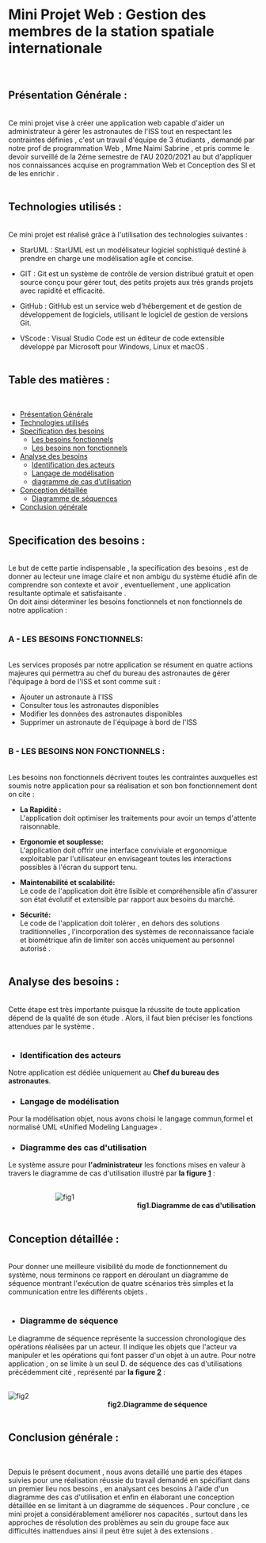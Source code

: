 
# Mini Projet Web : Gestion des membres de la station spatiale internationale

<br>


## Présentation Générale :

<br>
 Ce mini projet vise à créer une application web capable d'aider un administrateur à gérer les astronautes de l'ISS tout en respectant les contraintes définies , c'est un travail d'équipe de 3 étudiants , demandé par notre prof de programmation Web , Mme Naimi Sabrine , et pris comme le devoir surveillé de la 2éme semestre de l'AU 2020/2021 au but d'appliquer nos connaissances acquise en programmation Web et Conception des SI et de les enrichir .<br><br>


## Technologies utilisés : 

<br>
 Ce mini projet est réalisé grâce à l'utilisation des technologies suivantes :<br>

 - StarUML : 
StarUML est un modélisateur logiciel sophistiqué destiné à prendre en charge une modélisation agile et concise.

 - GIT : 
Git est un système de contrôle de version distribué gratuit et open source conçu pour gérer tout, des petits projets aux très grands projets avec rapidité et efficacité.

 - GitHub : 
GitHub est un service web d'hébergement et de gestion de développement de logiciels, utilisant le logiciel de gestion de versions Git.

 - VScode : 
Visual Studio Code est un éditeur de code extensible développé par Microsoft pour Windows, Linux et macOS . <br><br>


## Table des matières :

<br>

* [Présentation Générale](#Présentation-Générale)
* [Technologies utilisés](#Technologies-utilisés)
* [Specification des besoins](#Specification-des-besoins)  
  * [Les besoins fonctionnels](#A---Les-besoins-fonctionnels)<br>
  * [Les besoins non fonctionnels](#B---Les-besoins-non-fonctionnels)
* [Analyse des besoins](#Analyse-des-besoins)
  * [Identification des acteurs](#Identification-des-acteurs)
  * [Langage de modélisation](#Langage-de-modélisation)
  * [diagramme de cas d’utilisation](#fig1)
* [Conception détaillée](#Conception-détaillée)
  * [Diagramme de séquences ](#fig2)
* [Conclusion générale](#Conclusion-générale)
<br><br>


## Specification des besoins :

<br>
Le but de cette partie indispensable , la specification des besoins , est de donner au lecteur une image claire et non ambigu du système étudié afin de comprendre son contexte et avoir , eventuellement , une application resultante optimale et satisfaisante .<br>
On doit ainsi déterminer les besoins fonctionnels et non fonctionnels de notre application :<br><br>

### A - LES BESOINS FONCTIONNELS:
<br>
Les services proposés par notre application se résument en quatre actions majeures qui permettra au chef du bureau des astronautes de
gérer l'équipage à bord de l'ISS et sont comme suit :<br>

* Ajouter un astronaute à l'ISS<br>
* Consulter tous les astronautes disponibles<br>
* Modifier les données des astronautes disponibles<br>
* Supprimer un astronaute de l'équipage à bord de l'ISS <br><br>

### B - LES BESOINS NON FONCTIONNELS :
<br>
Les besoins non fonctionnels décrivent toutes les contraintes auxquelles est soumis notre application pour sa réalisation et son bon fonctionnement dont on cite :

- **La Rapidité :**  
 L'application doit optimiser les traitements pour avoir un temps d'attente raisonnable.
 
- **Ergonomie et souplesse:**  
 L'application doit offrir une interface conviviale et ergonomique exploitable par l'utilisateur en envisageant toutes les interactions possibles à l'écran du support tenu. 
 
- **Maintenabilité et scalabilité:**  
 Le code de l'application doit être lisible et compréhensible afin d'assurer son état évolutif et extensible par rapport aux besoins du marché.
- **Sécurité:**  
 Le code de l'application doit tolérer , en dehors des solutions traditionnelles , l'incorporation des systèmes de reconnaissance faciale et biométrique afin de limiter son accés uniquement au personnel autorisé .  <br><br>

## Analyse des besoins :

<br>
 Cette étape est très importante puisque la réussite de toute application dépend de la qualité de son étude . Alors, il faut bien préciser les fonctions attendues par le système .<br><br>

- ### Identification des acteurs
 Notre application est dédiée uniquement au **Chef du bureau des astronautes**.<br>

- ### Langage de modélisation
 Pour la modélisation objet, nous avons choisi le langage commun,formel et normalisé UML «Unified Modeling Language» .<br>

- ### Diagramme des cas d'utilisation
Le système assure pour **l'administrateur** les fonctions mises en valeur à travers le diagramme de cas d'utilisation illustré par **la figure [1](#fig1)** :<br><br>
  
&nbsp;&nbsp;&nbsp;&nbsp;&nbsp;&nbsp;&nbsp;&nbsp;&nbsp;&nbsp;&nbsp;&nbsp;&nbsp;&nbsp;&nbsp;&nbsp;&nbsp;&nbsp;&nbsp;&nbsp;&nbsp;&nbsp;&nbsp;&nbsp;![fig1](https://i.imgur.com/JCrQu49.jpg)<br>
&nbsp;&nbsp;&nbsp;&nbsp;&nbsp;&nbsp;&nbsp;&nbsp;&nbsp;&nbsp;&nbsp;&nbsp;&nbsp;&nbsp;&nbsp;&nbsp;&nbsp;&nbsp;&nbsp;&nbsp;&nbsp;&nbsp;&nbsp;&nbsp;&nbsp;&nbsp;&nbsp;&nbsp;&nbsp;&nbsp;&nbsp;&nbsp;&nbsp;&nbsp;&nbsp;&nbsp;&nbsp;&nbsp;&nbsp;&nbsp;&nbsp;&nbsp;&nbsp;&nbsp;&nbsp;&nbsp;&nbsp;&nbsp;&nbsp;&nbsp;&nbsp;&nbsp;&nbsp;&nbsp;&nbsp;&nbsp;&nbsp;&nbsp;&nbsp;&nbsp;&nbsp;&nbsp;&nbsp;&nbsp;&nbsp;&nbsp;**fig1.Diagramme de cas d'utilisation**
<br><br>


## Conception détaillée :

<br>
Pour donner une meilleure visibilité du mode de fonctionnement du système, nous terminons ce rapport en déroulant un diagramme de séquence montrant l'exécution de quatre scénarios très simples et la communication entre les différents objets .<br><br>

- ### Diagramme de séquence
 Le diagramme de séquence représente la succession chronologique des opérations réalisées par un acteur. Il indique les objets que l'acteur va manipuler et les opérations qui font passer d'un objet à un autre. Pour notre application , on se limite à un seul D. de séquence des cas d'utilisations précédemment cité , représenté par **la figure [2](#fig2)** :<br><br>

![fig2](https://i.imgur.com/9oDe39x.jpg)<br>
&nbsp;&nbsp;&nbsp;&nbsp;&nbsp;&nbsp;&nbsp;&nbsp;&nbsp;&nbsp;&nbsp;&nbsp;&nbsp;&nbsp;&nbsp;&nbsp;&nbsp;&nbsp;&nbsp;&nbsp;&nbsp;&nbsp;&nbsp;&nbsp;&nbsp;&nbsp;&nbsp;&nbsp;&nbsp;&nbsp;&nbsp;&nbsp;&nbsp;&nbsp;&nbsp;&nbsp;&nbsp;&nbsp;&nbsp;&nbsp;&nbsp;&nbsp;&nbsp;&nbsp;&nbsp;&nbsp;&nbsp;&nbsp;&nbsp;&nbsp;&nbsp;**fig2.Diagramme de séquence**
<br><br>


## Conclusion générale :

<br>

  Depuis le présent document , nous avons detaillé une partie des étapes suivies pour une réalisation réussie du travail demandé en spécifiant dans un premier lieu nos besoins , en analysant ces besoins à l'aide d'un diagramme des cas d'utilisation et enfin en élaborant une conception détaillée en se limitant à un diagramme de séquences .
  Pour conclure , ce mini projet a considérablement améliorer nos capacités , surtout dans les approches de résolution des problèmes au sein du groupe face aux difficultés inattendues ainsi il peut être sujet à des extensions .
